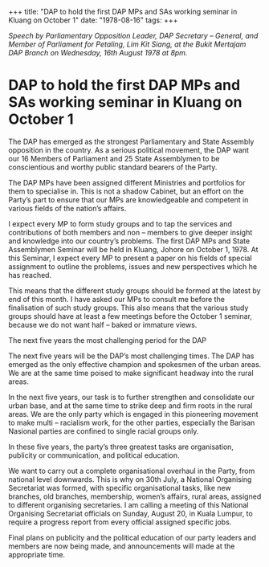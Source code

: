 +++ 
title: "DAP to hold the first DAP MPs and SAs working seminar in Kluang on October 1"
date: "1978-08-16"
tags:
+++

_Speech by Parliamentary Opposition Leader, DAP Secretary – General, and Member of Parliament for Petaling, Lim Kit Siang,  at the Bukit Mertajam DAP Branch on Wednesday, 16th August 1978 at 8pm._

# DAP to hold the first DAP MPs and SAs working seminar in Kluang on October 1

The DAP has emerged as the strongest Parliamentary and State Assembly opposition in the country. As a serious political movement, the DAP want our 16 Members of Parliament and 25 State Assemblymen to be conscientious and worthy public standard bearers of the Party.</u>

The DAP MPs have been assigned different Ministries and portfolios for them to specialise in. This is not a shadow Cabinet, but an effort on the Party’s part to ensure that our MPs are knowledgeable and competent in various fields of the nation’s affairs. 

I expect every MP to form study groups and to tap the services and contributions of both members and non – members to give deeper insight and knowledge into our country’s problems. The first DAP MPs and State Assemblymen Seminar will be held in Kluang, Johore on October 1, 1978. At this Seminar, I expect every MP to present a paper on his fields of special assignment to outline the problems, issues and new perspectives which he has reached.

This means that the different study groups should be formed at the latest by end of this month. I have asked our MPs to consult me before the finalisation of such study groups. This also means that the various study groups should have at least a few meetings before the October 1 seminar, because we do not want half – baked or immature views.

The next five years the most challenging period for the DAP

The next five years will be the DAP’s most challenging times. The DAP has emerged as the only effective champion and spokesmen of the urban areas. We are at the same time poised to make significant headway into the rural areas.

In the next five years, our task is to further strengthen and consolidate our urban base, and at the same time to strike deep and firm roots in the rural areas. We are the only party which is engaged in this pioneering movement to make multi – racialism work, for the other parties, especially the Barisan Nasional parties are confined to single racial groups only.

In these five years, the party’s three greatest tasks are organisation, publicity or communication, and political education.

We want to carry out a complete organisational overhaul in the Party, from national level downwards. This is why on 30th July, a National Organising Secretariat was formed, with specific organisational tasks, like new branches, old branches, membership, women’s affairs, rural areas, assigned to different organising secretaries. I am calling a meeting of this National Organising Secretariat officials on Sunday, August 20, in Kuala Lumpur, to require a progress report from every official assigned specific jobs.

Final plans on publicity and the political education of our party leaders and members are now being made, and announcements will made at the appropriate time.
 
